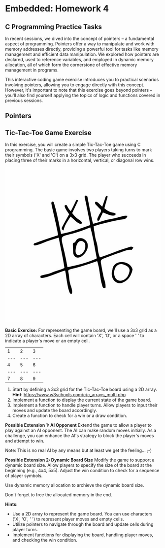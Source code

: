 # Embedded: Homework 4

## C Programming Practice Tasks

In recent sessions, we dived into the concept of pointers – a fundamental aspect of programming. Pointers offer a way to manipulate and work with memory addresses directly, providing a powerful tool for tasks like memory management and efficient data manipulation. We explored how pointers are declared, used to reference variables, and employed in dynamic memory allocation, all of which form the cornerstone of effective memory management in programs.

This interactive coding game exercise introduces you to practical scenarios involving pointers, allowing you to engage directly with this concept. However, it's important to note that this exercise goes beyond pointers – you'll also find yourself applying the topics of logic and functions covered in previous sessions.

## Pointers

## Tic-Tac-Toe Game Exercise

In this exercise, you will create a simple Tic-Tac-Toe game using C programming. The basic game involves two players taking turns to mark their symbols ('X' and 'O') on a 3x3 grid. The player who succeeds in placing three of their marks in a horizontal, vertical, or diagonal row wins.

![TTT](istockphoto-1365567894-612x612.jpg)

**Basic Exercise:**
For representing the game board, we'll use a 3x3 grid as a 2D array of characters. Each cell will contain 'X', 'O', or a space ' ' to indicate a player's move or an empty cell.


|   |   |   |
|---|---|---|
| 1 | 2 | 3 |
|---|---|---|
| 4 | 5 | 6 |
|---|---|---|
| 7 | 8 | 9 |

1. Start by defining a 3x3 grid for the Tic-Tac-Toe board using a 2D array.
**Hint**: https://www.w3schools.com/c/c_arrays_multi.php
2. Implement a function to display the current state of the game board.
3. Implement a function to handle player turns. Allow players to input their moves and update the board accordingly.
4. Create a function to check for a win or a draw condition.

**Possible Extension 1: AI Opponent**
Extend the game to allow a player to play against an AI opponent. The AI can make random moves initially. As a challenge, you can enhance the AI's strategy to block the player's moves and attempt to win.

Note: This is no real AI by any means but at least we get the feeling... ;-)

**Possible Extension 2: Dynamic Board Size**
Modify the game to support a dynamic board size. Allow players to specify the size of the board at the beginning (e.g., 4x4, 5x5). Adjust the win condition to check for a sequence of player symbols.

Use dynamic memory allocation to archieve the dynamic board size.

Don't forget to free the allocated memory in the end.

**Hints:**
- Use a 2D array to represent the game board. You can use characters ('X', 'O', ' ') to represent player moves and empty cells.
- Utilize pointers to navigate through the board and update cells during player turns.
- Implement functions for displaying the board, handling player moves, and checking the win condition.


